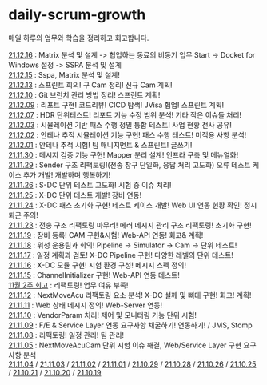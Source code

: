 # daily-scrum-growth
매일 하루의 업무와 학습을 정리하고 회고합니다.

[21.12.16](https://github.com/Jsing/daily-scrum-growth/blob/78431fff9ae0051b19a06ef862939079c4add91d/2021/12%EC%9B%94/21.12.16.md) : Matrix 분석 및 설계 -> 협업하는 동료의 비동기 업무 Start -> Docket for Windows 설정 -> SSPA 분석 및 설계  
[21.12.15](https://github.com/Jsing/daily-scrum-growth/blob/14d3a439b39867db3c4de11cd8d135c3e55a5b3c/2021/12%EC%9B%94/21.12.15.md) : Sspa, Matrix 분석 및 설계!  
[21.12.13](https://github.com/Jsing/daily-scrum-growth/blob/0f5674f97559bcd15513ab984b83e5f18ffb271d/2021/12%EC%9B%94/21.12.13.md) : 스프린트 회의! 구 Cam 정리! 신규 Cam 계획!  
[21.12.10](https://github.com/Jsing/daily-scrum-growth/blob/6bacf594a50642b2b12dbdef01bdf74dcf00de71/2021/12%EC%9B%94/21.12.10.md) : Git 브런치 관리 방법 정리! 스프린트 계획!  
[21.12.09](https://github.com/Jsing/daily-scrum-growth/blob/5c65c01b6c844b8957602b12575b82a01b9cf299/2021/12%EC%9B%94/21.12.09.md) : 리포트 구현! 코드리뷰! CICD 탐색! JVisa 협업! 스프린트 계획!  
[21.12.07](https://github.com/Jsing/daily-scrum-growth/blob/c7556c60b50b99adba465df71922a8e95c58ec1e/2021/12%EC%9B%94/21.21.07.md) : HDR 단위테스트! 리포트 기능 수정 범위 분석! 기타 작은 이슈들 처리!  
[21.12.03](https://github.com/Jsing/daily-scrum-growth/blob/6fbe708c28b30d88ad7fa2c5a12c676d9d10556a/2021/12%EC%9B%94/21.12.03.md) : 시뮬레이션 기반 패스 수행 정밀 통합 테스트! 사업 현황 전사 공유!  
[21.12.02](https://github.com/Jsing/daily-scrum-growth/blob/7eb586ce99ebe4446e6891872330b3a80fe04e3f/2021/12%EC%9B%94/21.12.02.md) : 안테나 추적 시뮬레이션 기능 구현! 패스 수행 테스트! 미적용 사항 분석!  
[21.12.01](https://github.com/Jsing/daily-scrum-growth/blob/983b0d79c8b42d8f30e4cda5cc20935dcf4e7a24/2021/12%EC%9B%94/21.12.01.md) : 안테나 추적 시험! 팀 매니지먼트 & 스프린트! 글쓰기!  
[21.11.30](https://github.com/Jsing/daily-scrum-growth/blob/53869dcbe47d6dc8dae2a45952dd58ade8b0f944/2021/11%EC%9B%94/21.11.30.md) : 메시지 검증 기능 구현! Mapper 분리 설계! 인프라 구축 및 메뉴얼화!  
[21.11.29](https://github.com/Jsing/daily-scrum-growth/blob/38e15c30433762f92005310bdd849cb6470bc9de/2021/11%EC%9B%94/21.11.29.md) : Sender 구조 리팩토링!(전송 창구 단일화, 응답 처리 고도화) 오류 테스트 케이스 추가 개발! 개발하며 행복하기!  
[21.11.26](https://github.com/Jsing/daily-scrum-growth/blob/d9742ea7faa800e0e21531bfa0176e337eb0c32c/2021/11%EC%9B%94/21.11.26.md) : S-DC 단위 테스트 고도화! 시험 중 이슈 처리!  
[21.11.25](https://github.com/Jsing/daily-scrum-growth/blob/1eca140d9a0c6eb94975ecc2a745d099b1209ee9/2021/11%EC%9B%94/21.11.25.md) : X-DC 단위 테스트 개발! 장비 연동!  
[21.11.24](https://github.com/Jsing/daily-scrum-growth/blob/a7448e4de3571725ec94c69fd1f340e12d8ee5e0/2021/11%EC%9B%94/21.11.24.md) : X-DC 패스 초기화 구현! 테스트 케이스 개발! Web UI 연동 현황 확인! 정시 퇴근 주의!  
[21.11.23](https://github.com/Jsing/daily-scrum-growth/blob/629fc68922bbeca1e69fe1473182a0e21a9d01c7/2021/11%EC%9B%94/21.11.23.md) : 전송 구조 리팩토링 마무리! 에러 메시지 관리 구조 리팩토링! 초기화 구현!  
[21.11.19](https://github.com/Jsing/daily-scrum-growth/blob/c3541fcc676e9475a7dafd06b0a6adf08ebd5357/2021/11%EC%9B%94/21.11.19.md) : 장비 등록! CAM 구현&시험! Web-API 연동! 회고& 계획!  
[21.11.18](https://github.com/Jsing/daily-scrum-growth/blob/ff71367fd5199ad939a1b2fd05341fbeb5386435/2021/11%EC%9B%94/21.11.18.md) : 위성 운용팀과 회의! Pipeline -> Simulator -> Cam -> 단위 테스트!  
[21.11.17](https://github.com/Jsing/daily-scrum-growth/blob/692b67f9bc9d4d70afaabc7fe037df34fd927179/2021/11%EC%9B%94/21.11.17.md) : 일정 계획과 검토! X-DC Pipeline 구현! 다양한 레벨의 단위 테스트!  
[21.11.16](https://github.com/Jsing/daily-scrum-growth/blob/cf018af1796ac694b722a11a0ea0aeb3baf64a7d/2021/11%EC%9B%94/21.11.16.md) : X-DC 모듈 구현! 시험 환경 구성! 메시지 스펙 정의!    
[21.11.15](https://github.com/Jsing/daily-scrum-growth/blob/84f4430d573fe2e0c127d3febe88df90760f247a/2021/11%EC%9B%94/21.11.15.md) : ChannelInitializer 구현! Web-API 연동 테스트!  
[11월 2주 회고](https://github.com/Jsing/daily-scrum-growth/blob/2654e230ec0c995f8992565ed3539b391de6f6b2/2021/11%EC%9B%94/2%EC%A3%BC_%ED%9A%8C%EA%B3%A0.md) : 리팩토링! 업무 여유 부족!  
[21.11.12](https://github.com/Jsing/daily-scrum-growth/blob/0518bc89d966db92db60a87eb1972491ea0d2947/2021/11%EC%9B%94/21.11.12.md) : NextMoveAcu 리팩토링 요소 분석! X-DC 설께 및 뼈대 구현! 회고! 계획!  
[21.11.11](https://github.com/Jsing/daily-scrum-growth/blob/deb4c1d2076f2a376569c9934c5e418387b0b73e/2021/11%EC%9B%94/21.11.11.md) : Web 상태 메시지 정의! Web-Server 연동!  
[21.11.10](https://github.com/Jsing/daily-scrum-growth/blob/2a294ff4b6cd1b85f43608708a27d0b2c0283410/2021/11%EC%9B%94/21.11.10.md) : VendorParam 처리! 제어 및 모니터링 기능 단위 시험!  
[21.11.09](https://github.com/Jsing/daily-scrum-growth/blob/94181d7f61a3c83c4678cc7dc794f615fd80b4ed/2021/11%EC%9B%94/21.11.09.md) : F/E & Service Layer 연동 요구사항 채굴하기! 연동하기! / JMS, Stomp  
[21.11.08](https://github.com/Jsing/daily-scrum-growth/blob/0a6bdff06b05d3b2cc1e5d18147aef8808886cda/2021/11%EC%9B%94/21.11.08.md) : 리팩토링! 일정 관리! 팀 관리!  
[21.11.05](https://github.com/Jsing/daily-scrum-growth/blob/da5a9607e797f843dcceffcda43d80d820788980/2021/11%EC%9B%94/21.11.05.md) : NextMoveAcuCam 단위 시험 이슈 해결, Web/Service Layer 구현 요구사항 분석  
[21.11.04](https://github.com/Jsing/daily-scrum-growth/blob/8956ebbc3df232e6af8abfbc3d1d6d46a0113c4e/2021/11%EC%9B%94/21.11.03.md)
/ [21.11.03](https://github.com/Jsing/daily-scrum-growth/blob/f47c3aefde06598496837502afcb4901b2377c39/2021/11%EC%9B%94/21.11.03.md)
/ [21.11.02](https://github.com/Jsing/daily-scrum-growth/blob/1a26732f8db76152bf9a450af69ae21bb7838fed/2021/11%EC%9B%94/21.11.02.md)
/ [21.11.01](https://github.com/Jsing/daily-scrum-growth/blob/1780e358fb5cd725ef46b015ea5971564f54ee25/2021/11%EC%9B%94/21.11.01.md)
/ [21.10.29](https://github.com/Jsing/daily-scrum-growth/blob/10c7c7a5334d17defbd5631dc44c6a398023a29f/2021/10%EC%9B%94/daily-scrum-growth-211029.md)
/ [21.10.28](https://github.com/Jsing/daily-scrum-growth/blob/8b1db640aef7995b3b95674aa2815e6f5507cd6e/2021/10%EC%9B%94/daily-scrum-growh-211028.md)
/ [21.10.26](https://github.com/Jsing/daily-scrum-growth/blob/6769176ffa4276ba4b5c02b6a18888efd2cc3de7/2021/10%EC%9B%94/daily-scrum-growth-211026.md)
/ [21.10.25](https://github.com/Jsing/daily-scrum-growth/blob/0b4345c30fb7bda6c35443d188e61062e8a7c82c/2021/10%EC%9B%94/daily-scrum-growth-211025.md)
/ [21.10.21](https://github.com/Jsing/daily-scrum/blob/36afe02a0b5572bf5675c037d57d848c0fb7a074/2021/10%EC%9B%94/daily-scrum-growth-211021-%233.md)
/ [21.10.20](https://github.com/Jsing/daily-scrum/blob/36afe02a0b5572bf5675c037d57d848c0fb7a074/2021/10%EC%9B%94/daily-scrum-growth-211020%20%232.md)
/ [21.10.19](https://github.com/Jsing/daily-scrum/blob/1f653ab8e4ff484015bcb4945832b42afd274f4c/2021/10%EC%9B%94/daily-scrum-growth-211019-%231.md)
